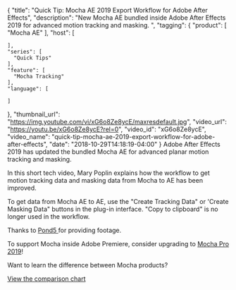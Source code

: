 {
  "title": "Quick Tip: Mocha AE 2019 Export Workflow for Adobe After Effects",
  "description": "New Mocha AE bundled inside Adobe After Effects 2019 for advanced motion tracking and masking.  ",
  "tagging": {
    "product": [
      "Mocha AE"
    ],
    "host": [

    ],
    "series": [
      "Quick Tips"
    ],
    "feature": [
      "Mocha Tracking"
    ],
    "language": [

    ]
  },
  "thumbnail_url": "https://img.youtube.com/vi/xG6o8Ze8ycE/maxresdefault.jpg",
  "video_url": "https://youtu.be/xG6o8Ze8ycE?rel=0",
  "video_id": "xG6o8Ze8ycE",
  "video_name": "quick-tip-mocha-ae-2019-export-workflow-for-adobe-after-effects",
  "date": "2018-10-29T14:18:19-04:00"
}
Adobe After Effects 2019 has updated the bundled Mocha AE for advanced planar motion tracking and masking.  

In this short tech video, Mary Poplin explains how the workflow to get motion tracking data and masking data from Mocha to AE has been improved.  

To get data from Mocha AE to AE, use the "Create Tracking Data" or 'Create Masking Data" buttons in the plug-in interface.  "Copy to clipboard" is no longer used in the workflow.  

Thanks to [Pond5 ](https://www.pond5.com/ "Pond5")for providing footage. 

To support Mocha inside Adobe Premiere, consider upgrading to [Mocha Pro 2019](/products/mocha-pro/ "Mocha Pro")! 

Want to learn the difference between Mocha products? 

[View the comparison chart](/products/mocha-pro/#compare "Compare mocha")
